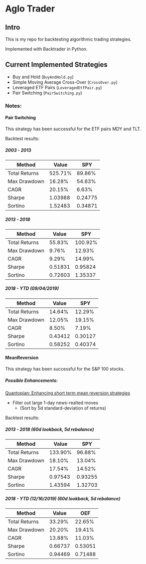 # Aglo Trader

## Intro

This is my repo for backtesting algorithmic trading strategies.

Implemented with Backtrader in Python.

## Current Implemented Strategies

- Buy and Hold (`BuyAndHold.py`)
- Simple Moving Average Cross-Over (`CrossOver.py`)
- Leveraged ETF Pairs (`LeveragedEtfPair.py`)
- Pair Switching (`PairSwitching.py`)

### Notes:

#### Pair Switching

This strategy has been successful for the ETF pairs MDY and TLT.

Backtest results:

##### 2003 - 2013

| Method        | Value   | SPY     |
| ------------- | ------- | ------- |
| Total Returns | 525.71% | 89.86%  |
| Max Drawdown  | 16.28%  | 54.83%  |
| CAGR          | 20.15%  | 6.63%   |
| Sharpe        | 1.03988 | 0.24775 |
| Sortino       | 1.52483 | 0.34871 |

##### 2013 - 2018

| Method        | Value   | SPY     |
| ------------- | ------- | ------- |
| Total Returns | 55.83%  | 100.92% |
| Max Drawdown  | 9.76%   | 12.93%  |
| CAGR          | 9.29%   | 14.99%  |
| Sharpe        | 0.51831 | 0.95824 |
| Sortino       | 0.72603 | 1.35337 |

##### 2018 - YTD (09/04/2019)

| Method        | Value   | SPY     |
| ------------- | ------- | ------- |
| Total Returns | 14.64%  | 12.29%  |
| Max Drawdown  | 12.05%  | 19.15%  |
| CAGR          | 8.50%   | 7.19%   |
| Sharpe        | 0.43412 | 0.30127 |
| Sortino       | 0.58252 | 0.40374 |

#### MeanReversion

This strategy has been successful for the S&P 100 stocks.

##### Possible Enhancements:

[Quantopian: Enhancing short term mean reversion strategies](https://www.quantopian.com/posts/enhancing-short-term-mean-reversion-strategies-1)

- Filter out large 1-day news-realted moves
  - (Sort by 5d standard-deviation of returns)

Backtest results:

##### 2013 - 2018 (60d lookback, 5d rebalance)

| Method        | Value   | SPY     |
| ------------- | ------- | ------- |
| Total Returns | 133.90% | 96.88%  |
| Max Drawdown  | 18.10%  | 13.04%  |
| CAGR          | 17.54%  | 14.52%  |
| Sharpe        | 0.97543 | 0.93255 |
| Sortino       | 1.43594 | 1.32703 |

##### 2018 - YTD (12/16/2019) (60d lookback, 5d rebalance)

| Method        | Value   | OEF     |
| ------------- | ------- | ------- |
| Total Returns | 33.29%  | 22.65%  |
| Max Drawdown  | 20.20%  | 19.41%  |
| CAGR          | 13.88%  | 11.03%  |
| Sharpe        | 0.66737 | 0.53051 |
| Sortino       | 0.94469 | 0.71488 |
